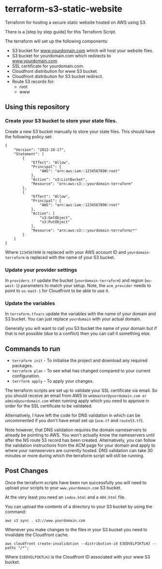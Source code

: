 # terraform-s3-static-website

Terraform for hosting a secure static website hosted on AWS using S3.

There is a [step by step guide] for this Terraform Script.

The terraform will set up the following components:

- S3 bucket for www.yourdomain.com which will host your website files.
- S3 bucket for yourdomain.com which redirects to www.yourdomain.com.
- SSL certificate for yourdomain.com.
- Cloudfront distribution for www S3 bucket.
- Cloudfront distribution for S3 bucket redirect.
- Route 53 records for:
  - root
  - www

## Using this repository

### Create your S3 bucket to store your state files.

Create a new S3 bucket manually to store your state files. This should have the following policy set:

```
{
    "Version": "2012-10-17",
    "Statement": [
        {
            "Effect": "Allow",
            "Principal": {
                "AWS": "arn:aws:iam::1234567890:root"
            },
            "Action": "s3:ListBucket",
            "Resource": "arn:aws:s3:::yourdomain-terraform"
        },
        {
            "Effect": "Allow",
            "Principal": {
                "AWS": "arn:aws:iam::1234567890:root"
            },
            "Action": [
                "s3:GetObject",
                "s3:PutObject"
            ],
            "Resource": "arn:aws:s3:::yourdomain-terraform/*"
        }
    ]
}
```

Where `1234567890` is replaced with your AWS account ID and `yourdomain-terraform` is replaced with the name of your S3 bucket.

### Update your provider settings

In `providers.tf` update the bucket (`yourdomain-terraform`) and region (`eu-west-1`) parameters to match your setup. Note, the `acm_provider` needs to point to `us-east-1` for Cloudfront to be able to use it.

### Update the variables

In `terraform.tfvars` update the variables with the name of your domain and S3 bucket. You can just replace `yourdomain` with your actual domain.

Generally you will want to call you S3 bucket the name of your domain but if that is not possible (due to a conflict) then you can call it something else.

## Commands to run

- `terraform init` - To initialise the project and download any required packages.
- `terraform plan` - To see what has changed compared to your current configuration.
- `terrform apply` - To apply your changes.

The terraform scripts are set up to validate your SSL certificate via email. So you should receive an email from AWS to `webmaster@yourdomain.com or admin@yourdomain.com` when running apply which you need to approve in order for the SSL certificate to be validated.

Alternatively, I have left the code for DNS validation in which can be uncommented if you don't have email set up (`acm.tf` and `route53.tf`).

Note however, that DNS validation requires the domain nameservers to already be pointing to AWS. You won't actually know the nameservers until after the NS route 53 record has been created. Alternatively, you can follow the validation instructions from the ACM page for your domain and apply to where your nameservers are currently hosted. DNS validation can take 30 minutes or more during which the terraform script will still be running.

## Post Changes

Once the terraform scripts have been run successfully you will need to upload your scripts to your `www.yourdomain.com` S3 bucket.

At the very least you need an `index.html` and a `404.html` file.

You can upload the contents of a directory to your S3 bucket by using the command:

```
aws s3 sync . s3://www.yourdomain.com
```

Whenever you make changes to the files in your S3 bucket you need to invalidate the Cloudfront cache.

```
aws cloudfront create-invalidation --distribution-id E3EDVELPIKTLHJ --paths "/*";
```

Where `E3EDVELPIKTLHJ` is the Cloudfront ID associated with your www S3 bucket.

